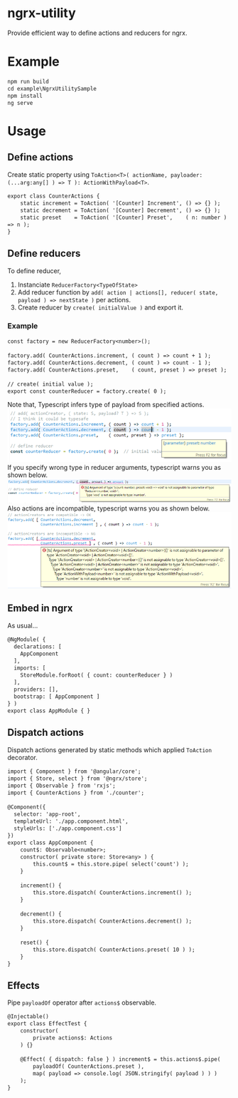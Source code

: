 # ngrx-utility
Provide efficient way to define actions and reducers for ngrx.

# Example
```
npm run build
cd example\NgrxUtilitySample
npm install
ng serve
```

# Usage
## Define actions
Create static property using `ToAction<T>( actionName, payloader: (...arg:any[] ) => T ): ActionWithPayload<T>`.
```
export class CounterActions {
    static increment = ToAction( '[Counter] Increment', () => {} );
    static decrement = ToAction( '[Counter] Decrement', () => {} );
    static preset    = ToAction( '[Counter] Preset',    ( n: number ) => n );
}
```

## Define reducers
To define reducer, 
1. Instanciate `ReducerFactory<TypeOfState>`
1. Add reducer function by `add( action | actions[], reducer( state, payload ) => nextState )` per actions.
1. Create reducer by `create( initialValue )` and export it.

### Example
```
const factory = new ReducerFactory<number>();

factory.add( CounterActions.increment, ( count ) => count + 1 );
factory.add( CounterActions.decrement, ( count ) => count - 1 );
factory.add( CounterActions.preset,    ( count, preset ) => preset );

// create( initial value );
export const counterReducer = factory.create( 0 );
```
Note that, Typescript infers type of payload from specified actions. 
![Type inference](https://raw.githubusercontent.com/stm32p103/ngrx-utility/master/img/type-inference-1.png)
If you specify wrong type in reducer arguments, typescript warns you as shown below.
![Type inference error](https://raw.githubusercontent.com/stm32p103/ngrx-utility/master/img/type-inference-2.png)
Also actions are incompatible, typescript warns you as shown below.
![Type inference error](https://raw.githubusercontent.com/stm32p103/ngrx-utility/master/img/type-inference-3.png)

## Embed in ngrx
As usual...

```
@NgModule( {
  declarations: [
    AppComponent
  ],
  imports: [
    StoreModule.forRoot( { count: counterReducer } )
  ],
  providers: [],
  bootstrap: [ AppComponent ]
} )
export class AppModule { }
```

## Dispatch actions
Dispatch actions generated by static methods which applied `ToAction` decorator.

```
import { Component } from '@angular/core';
import { Store, select } from '@ngrx/store';
import { Observable } from 'rxjs';
import { CounterActions } from './counter';

@Component({
  selector: 'app-root',
  templateUrl: './app.component.html',
  styleUrls: ['./app.component.css']
})
export class AppComponent {
    count$: Observable<number>;
    constructor( private store: Store<any> ) {
        this.count$ = this.store.pipe( select('count') );
    }
    
    increment() {
        this.store.dispatch( CounterActions.increment() );
    }
    
    decrement() {
        this.store.dispatch( CounterActions.decrement() );
    }
    
    reset() {
        this.store.dispatch( CounterActions.preset( 10 ) );
    }
}
```

## Effects
Pipe `payloadOf` operator after `actions$` observable.
```
@Injectable()
export class EffectTest {
    constructor(
        private actions$: Actions
    ) {}

    @Effect( { dispatch: false } ) increment$ = this.actions$.pipe(
        payloadOf( CounterActions.preset ),
        map( payload => console.log( JSON.stringify( payload ) ) )
    );
}
```
